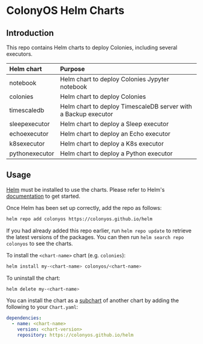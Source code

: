 # ColonyOS Helm Charts

## Introduction

This repo contains Helm charts to deploy Colonies, including several executors.

| Helm chart     | Purpose                                                         |
| :---           | :-----------                                                    |
| notebook       | Helm chart to deploy Colonies Jypyter notebook                  |
| colonies       | Helm chart to deploy Colonies                                   |
| timescaledb    | Helm chart to deploy TimescaleDB server with a Backup executor  |
| sleepexecutor  | Helm chart to deploy a Sleep executor                           |
| echoexecutor   | Helm chart to deploy an Echo executor                           |
| k8sexecutor    | Helm chart to deploy a K8s executor                             |
| pythonexecutor | Helm chart to deploy a Python executor                          |

## Usage

[Helm](https://helm.sh) must be installed to use the charts.  Please refer to Helm's [documentation](https://helm.sh/docs) to get started.

Once Helm has been set up correctly, add the repo as follows:

```sh
helm repo add colonyos https://colonyos.github.io/helm
```

If you had already added this repo earlier, run `helm repo update` to retrieve the latest versions of the packages.  You can then run `helm search repo colonyos` to see the charts.

To install the `<chart-name>` chart (e.g. `colonies`):

```sh
helm install my-<chart-name> colonyos/<chart-name>
```

To uninstall the chart:

```sh
helm delete my-<chart-name>
```

You can install the chart as a [subchart](https://helm.sh/docs/chart_template_guide/subcharts_and_globals/) of another chart by adding the following to your `Chart.yaml`:

```yaml
dependencies:
  - name: <chart-name>
    version: <chart-version>
    repository: https://colonyos.github.io/helm
```

